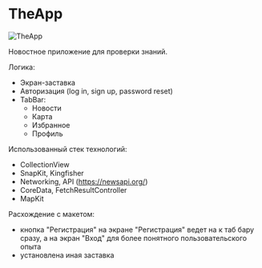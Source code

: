 # TheApp

![TheApp](https://user-images.githubusercontent.com/60647627/220181205-904530f9-b60c-4045-aaf8-1e4969f8a327.jpg)

Новостное приложение для проверки знаний.

Логика:
- Экран-заставка
- Авторизация (log in, sign up, password reset)
- TabBar:
    - Новости
    - Карта
    - Избранное
    - Профиль
    
Использованный стек технологий:
- CollectionView
- SnapKit, Kingfisher
- Networking, API (https://newsapi.org/)
- CoreData, FetchResultController
- MapKit

Расхождение с макетом:
- кнопка "Регистрация" на экране "Регистрация" ведет на к таб бару сразу, а на экран "Вход" для более понятного пользовательского опыта
- установлена иная заставка
